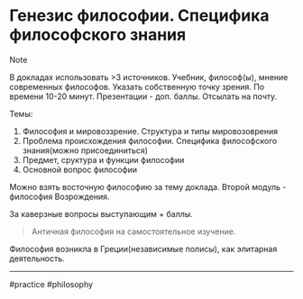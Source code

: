# Генезис философии. Специфика философского знания

> [!NOTE]
> В докладах использовать >3 источников. Учебник, философ(ы), мнение современных философов.
> Указать собственную точку зрения.
> По времени 10-20 минут.
> Презентации - доп. баллы. Отсылать на почту.

Темы:
1. Философия и мировоззрение. Структура и типы мировозоврения
2. Проблема происхождения философии. Специфика философского знания(можно присоединиться)
3. Предмет, сруктура и функции философии
4. Основной вопрос философии

Можно взять восточную философию за тему доклада.
Второй модуль - философия Возрождения.

За каверзные вопросы выступающим + баллы.

>Античная философия на самостоятельное изучение.

Философия возникла в Греции(независимые полисы), как элитарная деятельность.

---
#practice #philosophy 